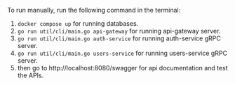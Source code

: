 To run manually, run the following command in the terminal:
1. ```docker compose up``` for running databases.
2. ```go run util/cli/main.go api-gateway``` for running api-gateway server.
3. ```go run util/cli/main.go auth-service``` for running auth-service gRPC server.
4. ```go run util/cli/main.go users-service``` for running users-service gRPC server.
5. then go to http://localhost:8080/swagger for api documentation and test the APIs.